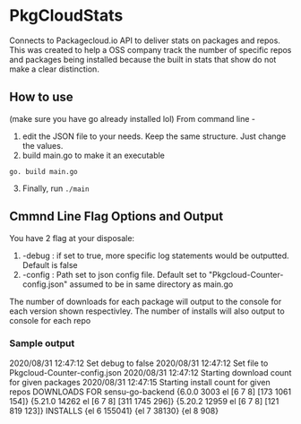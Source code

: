 # PkgCloudStats
Connects to Packagecloud.io API to deliver stats on packages and repos. This was created to help a OSS company track the number of specific repos and packages being installed because the built in stats that show do not make a clear distinction. 

## How to use
(make sure you have go already installed lol)
From command line - 
1. edit the JSON file to your needs. Keep the same structure. Just change the values. 
2. build main.go to make it an executable
```
go. build main.go
```
3. Finally, run ```./main```

## Cmmnd Line Flag Options and Output
You have 2 flag at your disposale: 
1. -debug : if set to true, more specific log statements would be outputted. Default is false
2. -config : Path set to json config file.  Default set to "Pkgcloud-Counter-config.json" assumed to be in same directory as main.go

The number of downloads for each package will output to the console for each version shown respectivley. 
The number of installs will also output to console for each repo
### Sample output
2020/08/31 12:47:12 Set debug to  false
2020/08/31 12:47:12 Set file to  Pkgcloud-Counter-config.json
2020/08/31 12:47:12 Starting download count for given packages
2020/08/31 12:47:15 Starting install count for given repos
DOWNLOADS FOR  sensu-go-backend
{6.0.0 3003 el [6 7 8] [173 1061 154]}
{5.21.0 14262 el [6 7 8] [311 1745 296]}
{5.20.2 12959 el [6 7 8] [121 819 123]}
INSTALLS
{el 6 155041}
{el 7 38130}
{el 8 908}
